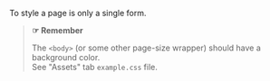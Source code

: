 To style a page is only a single form.

> **☞ Remember**
>
> The `<body>` (or some other page-size wrapper) should have a background color.\
> See "Assets" tab `example.css` file.
